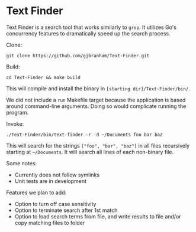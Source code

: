 # Text Finder

Text Finder is a search tool that works similarly to `grep`. It utilizes Go's concurrency features to dramatically speed up the search process.

Clone:

`git clone https://github.com/gjbranham/Text-Finder.git`

Build:

`cd Text-Finder && make build`

This will compile and install the binary in `[starting dir]/Text-Finder/bin/`. 

We did not include a `run` Makefile target because the application is based around command-line arguments. Doing so would complicate running the program.

Invoke:

`./Text-Finder/bin/text-finder -r -d ~/Documents foo bar baz`

This will search for the strings `["foo", "bar", "baz"]` in all files recursively starting at `~/Documents`. It will search all lines of each non-binary file.

Some notes:

- Currently does not follow symlinks
- Unit tests are in development

Features we plan to add:
- Option to turn off case sensitivity
- Option to terminate search after 1st match
- Option to load search terms from file, and write results to file and/or copy matching files to folder
 